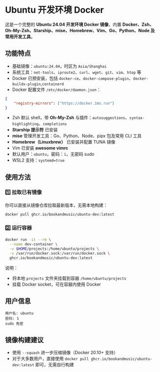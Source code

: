 # Ubuntu 开发环境 Docker

这是一个完整的 **Ubuntu 24.04 开发环境 Docker 镜像**，内置 **Docker、Zsh、Oh-My-Zsh、Starship、mise、Homebrew、Vim、Go、Python、Node 及常用开发工具**。

## 功能特点

- 基础镜像：`ubuntu:24.04`，时区为 `Asia/Shanghai`
- 系统工具：`net-tools`、`iproute2`、`curl`、`wget`、`git`、`vim`、`htop` 等
- Docker 已预安装，包括 `docker-ce`、`docker-compose-plugin`、`docker-buildx-plugin`,`containerd`
- Docker 配置文件 `/etc/docker/daemon.json`：

```json
{
    "registry-mirrors": ["https://docker.1ms.run"]
}
```

- Zsh 默认 shell，带 **Oh-My-Zsh** 与插件：`autosuggestions`、`syntax-highlighting`、`completions`
- **Starship 提示符** 已安装
- **mise** 管理开发工具：Go、Python、Node、pipx 包及常用 CLI 工具
- **Homebrew（Linuxbrew）** 已安装并配置 TUNA 镜像
- Vim 已安装 **awesome vimrc**
- 默认用户：`ubuntu`，密码：`1`，无密码 sudo
- WSL2 支持：`systemd=true`

## 使用方法

### 1️⃣ 拉取已有镜像

你可以直接从镜像仓库拉取最新版本，无需本地构建：

```bash
docker pull ghcr.io/bookandmusic/ubuntu-dev:latest
```

### 2️⃣ 运行容器

```bash
docker run -it --rm \
  --name dev-container \
  -v $HOME/projects:/home/ubuntu/projects \
  -v /var/run/docker.sock:/var/run/docker.sock \
  ghcr.io/bookandmusic/ubuntu-dev:latest
```

说明：

- 将本地 `projects` 文件夹挂载到容器 `/home/ubuntu/projects`
- 挂载 Docker socket，可在容器内使用 Docker

## 用户信息

```text
用户名: ubuntu
密码: 1
sudo 免密
```

## 镜像构建建议

- 使用 `--squash` 进一步压缩镜像（Docker 20.10+ 支持）
- 对于大多数用户，直接使用 `docker pull ghcr.io/bookandmusic/ubuntu-dev:latest` 即可，无需自行构建
